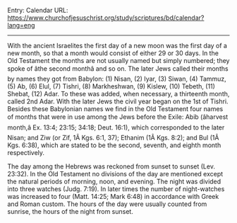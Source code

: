 Entry: Calendar
URL: https://www.churchofjesuschrist.org/study/scriptures/bd/calendar?lang=eng

---

With the ancient Israelites the first day of a new moon was the first day of a new month, so that a month would consist of either 29 or 30 days. In the Old Testament the months are not usually named but simply numbered; they spoke of âthe second monthâ and so on. The later Jews called their months by names they got from Babylon: (1) Nisan, (2) Iyar, (3) Siwan, (4) Tammuz, (5) Ab, (6) Elul, (7) Tishri, (8) Markheshwan, (9) Kislew, (10) Tebeth, (11) Shebat, (12) Adar. To these was added, when necessary, a thirteenth month, called 2nd Adar. With the later Jews the civil year began on the 1st of Tishri. Besides these Babylonian names we find in the Old Testament four names of months that were in use among the Jews before the Exile: Abib (âharvest month,â Ex. 13:4; 23:15; 34:18; Deut. 16:1), which corresponded to the later Nisan; and Ziw (or Zif, 1Â Kgs. 6:1, 37); Ethanim (1Â Kgs. 8:2); and Bul (1Â Kgs. 6:38), which are stated to be the second, seventh, and eighth month respectively.

The day among the Hebrews was reckoned from sunset to sunset (Lev. 23:32). In the Old Testament no divisions of the day are mentioned except the natural periods of morning, noon, and evening. The night was divided into three watches (Judg. 7:19). In later times the number of night-watches was increased to four (Matt. 14:25; Mark 6:48) in accordance with Greek and Roman custom. The hours of the day were usually counted from sunrise, the hours of the night from sunset.
